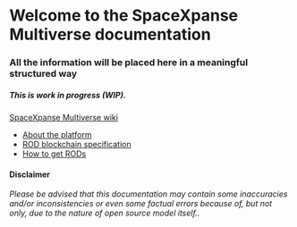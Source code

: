 # Welcome to the SpaceXpanse Multiverse documentation

### All the information will be placed here in a meaningful structured way 
##### This is work in progress (WIP).

[SpaceXpanse Multiverse wiki](https://github.com/SpaceXpanse/Documentation/wiki "Wiki" )  

* [About the platform](https://github.com/SpaceXpanse/Whitepaper)  
* [ROD blockchain specification]([https://github.com/spacexpanse/rod-core-wallet/tree/0.6.8/doc/spacexpanse](https://github.com/SpaceXpanse/rod-core-wallet/blob/0.6.8/doc/spacexpanse/SpaceXpanse-ROD-blockchain-specs.pdf) "Specification" )  
* [How to get RODs](https://github.com/SpaceXpanse/Documentation/wiki/How-to-get-RODs)  
<!-- * [SpaceXpanse Metaverse Simulator](https://github.com/SpaceXpanse/Metaverse/wiki) --> 

#### Disclaimer

_Please be advised that this documentation may contain some inaccuracies and/or inconsistencies or even some factual errors because of, but not only, due to the nature of open source model itself.._ 

